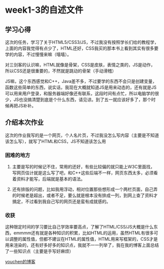 # week1-3的自述文件
## 学习心得

这次的任务，学习了关于HTML5/CSS3/JS，不过我没有按照学长们给的教程学，上面的内容我觉得有点少了，HTML还好，CSS我买的那本书上看到其实有很多要学的内容，不过慢慢来嘛（嘻嘻）。

对三剑客的认识嘛，HTML就像是骨架，CSS是皮肤，表情之类的，JS是动作，所以CSS还是很重要的，不然就是跳动的骨架（手动滑稽）

JS嘛，这个东西感觉和C++，Java差不多，不过要学的东西不会只是创建变量，函数这些简单的东西，说实话，我现在大概就知道JS是用来动态的，还有就是JS可以用来用户登录，和服务器端好像还有联系，这段时间有点忙，所以电脑学的很少，JS也没搞清楚到底是个什么东西，请见谅。到了五一就应该好多了，那个时候再把JS补补。

## 介绍本次作业

这次的作业我写的是一个网页，个人名片页，不过我没怎么写内容（主要是不知道该怎么写），就写了HTML和CSS，JS不知道该怎么用

### 困难的地方

1. 主要是写的时候记不住，常用的还好，有些比较偏的就只能上W3C里面找，写网页估计就是这么写了吧，和C++这些后端不一样，网页东西太多，必须看着资料才能写，后端就是基本的语法。

2. 还有排版的问题，比如我用浮动，相对位置那些想形成一个两栏页面，自己弄的时候老是超出，或者不足，要么就是根本没有排成一列，到网上查了资料才搞定，不过看到我自己写的网页还是蛮有成就感的。

### 收获

这种限定时间的学习要比自己学效率要高点，了解了HTML/CSS/JS大概是什么东西，emmmm还有就是各种知识的积累，比如HTML的运用，虽然HTML有很多可以调整的属性值，但都不建议在HTML的属性值，HTML用来写框架的，CSS才是用来渲染的，还有好多好多的知识点，我就不一一列举了，我在我的博客上面总结了一些知识点（主要是手写好麻烦）

[youchen的博客](https://youchen12138.github.io/)